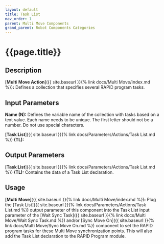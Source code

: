```yaml
---
layout: default
title: Task List
nav_order: 1
parent: Multi Move Components
grand_parent: Robot Components Categories
---
```


# **{{page.title}}**

## **Description**

[**Multi Move Action**]({{ site.baseurl }}{% link docs/Multi Move/index.md %})**:** 
Defines a collection that specifies several RAPID program tasks.

## **Input Parameters**

**Name (N):** Defines the variable name of the collection with tasks based on a text value. Each name needs to be unique. The first letter should not be a number. Do not use special characters.

[**Task List**]({{ site.baseurl }}{% link docs/Parameters/Actions/Task List.md %}) **(TL):** 

## **Output Parameters**

[**Task List**]({{ site.baseurl }}{% link docs/Parameters/Actions/Task List.md %}) **(TL):** Contains the data of a Task List declaration. 

## **Usage**

[**Multi Move**]({{ site.baseurl }}{% link docs/Multi Move/index.md %})**:** Plug the [Task List]({{ site.baseurl }}{% link docs/Parameters/Actions/Task List.md %}) output parameter of this component into the Task List input parameter of the [Wait Sync Task]({{ site.baseurl }}{% link docs/Multi Move/Wait Sync Task.md %}) and/or [Sync Move On]({{ site.baseurl }}{% link docs/Multi Move/Sync Move On.md %}) component to set the RAPID program tasks for these Multi Move synchronization points. This will also add the Task List declaration to the RAPID Program module.

